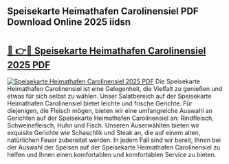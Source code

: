 ## Speisekarte Heimathafen Carolinensiel PDF Download Online 2025 iidsn

# <h2><a href="http://gcb56bk.nevu.top/?p=Speisekarte+Heimathafen+Carolinensiel">🔗 👉🔴 Speisekarte Heimathafen Carolinensiel 2025 PDF</a></h2>

[![Speisekarte Heimathafen Carolinensiel 2025 PDF](https://i.imgur.com/dBaPXMq.png)](http://gcb56bk.nevu.top/?p=Speisekarte+Heimathafen+Carolinensiel)
Die Speisekarte Heimathafen Carolinensiel ist eine Gelegenheit, die Vielfalt zu genießen und etwas für sich selbst zu wählen. Unser Salatbereich auf der Speisekarte Heimathafen Carolinensiel bietet leichte und frische Gerichte. Für diejenigen, die Fleisch mögen, bieten wir eine umfangreiche Auswahl an Gerichten auf der Speisekarte Heimathafen Carolinensiel an: Rindfleisch, Schweinefleisch, Huhn und Fisch. Unseren Auserwählten bieten wir exquisite Gerichte wie Schaschlik und Steak an, die auf einem alten, natürlichen Feuer zubereitet werden. In jedem Fall sind wir bereit, Ihnen bei der Auswahl der Speisen auf der Speisekarte Heimathafen Carolinensiel zu helfen und Ihnen einen komfortablen und komfortablen Service zu bieten.
